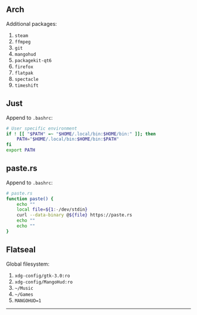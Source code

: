 ## Arch
Additional packages:
 1. `steam`
 2. `ffmpeg`
 3. `git`
 4. `mangohud`
 5. `packagekit-qt6`
 6. `firefox`
 7. `flatpak`
 8. `spectacle`
 9. `timeshift`

## Just
Append to `.bashrc`:
```bash
# User specific environment
if ! [[ "$PATH" =~ "$HOME/.local/bin:$HOME/bin:" ]]; then
    PATH="$HOME/.local/bin:$HOME/bin:$PATH"
fi
export PATH
```

## paste.rs
Append to `.bashrc`:
```bash
# paste.rs
function paste() {
    echo ""
    local file=${1:-/dev/stdin}
    curl --data-binary @${file} https://paste.rs
    echo ""
    echo ""
}
```

## Flatseal
Global filesystem:
 1. `xdg-config/gtk-3.0:ro`
 2. `xdg-config/MangoHud:ro`
 3. `~/Music`
 4. `~/Games`
 5. `MANGOHUD=1`
---
